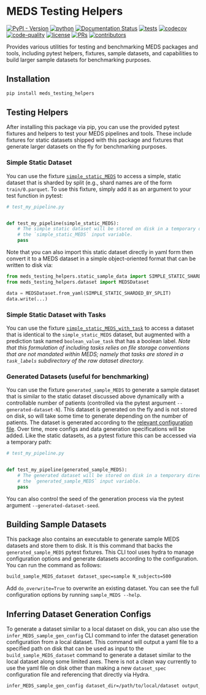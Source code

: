 # MEDS Testing Helpers

[![PyPI - Version](https://img.shields.io/pypi/v/meds_testing_helpers)](https://pypi.org/project/meds_testing_helpers/)
[![python](https://img.shields.io/badge/-Python_3.10-blue?logo=python&logoColor=white)](https://github.com/pre-commit/pre-commit)
[![Documentation Status](https://readthedocs.org/projects/meds-testing-helpers/badge/?version=latest)](https://meds-testing-helpers.readthedocs.io/en/latest/?badge=latest)
[![tests](https://github.com/Medical-Event-Data-Standard/meds_testing_helpers/actions/workflows/tests.yaml/badge.svg)](https://github.com/Medical-Event-Data-Standard/meds_testing_helpers/actions/workflows/tests.yaml)
[![codecov](https://codecov.io/gh/Medical-Event-Data-Standard/meds_testing_helpers/branch/main/graph/badge.svg?token=F9NYFEN5FX)](https://codecov.io/gh/Medical-Event-Data-Standard/meds_testing_helpers)
[![code-quality](https://github.com/Medical-Event-Data-Standard/meds_testing_helpers/actions/workflows/code-quality-main.yaml/badge.svg)](https://github.com/Medical-Event-Data-Standard/meds_testing_helpers/actions/workflows/code-quality-main.yaml)
[![license](https://img.shields.io/badge/License-MIT-green.svg?labelColor=gray)](https://github.com/Medical-Event-Data-Standard/meds_testing_helpers#license)
[![PRs](https://img.shields.io/badge/PRs-welcome-brightgreen.svg)](https://github.com/Medical-Event-Data-Standard/meds_testing_helpers/pulls)
[![contributors](https://img.shields.io/github/contributors/Medical-Event-Data-Standard/meds_testing_helpers.svg)](https://github.com/Medical-Event-Data-Standard/meds_testing_helpers/graphs/contributors)

Provides various utilities for testing and benchmarking MEDS packages and tools, including pytest helpers,
fixtures, sample datasets, and capabilities to build larger sample datasets for benchmarking purposes.

## Installation

```bash
pip install meds_testing_helpers
```

## Testing Helpers

After installing this package via pip, you can use the provided pytest fixtures and helpers to test your MEDS
pipelines and tools. These include fixtures for static datasets shipped with this package and fixtures that
generate larger datasets on the fly for benchmarking purposes.

### Simple Static Dataset

You can use the fixture
[`simple_static_MEDS`](src/meds_testing_helpers/static_sample_data/simple_static_sharded_by_split.yaml) to
access a simple, static dataset that is sharded by split (e.g., shard names are of the form `train/0.parquet`.
To use this fixture, simply add it as an argument to your test function in pytest:

```python
# test_my_pipeline.py


def test_my_pipeline(simple_static_MEDS):
    # The simple static dataset will be stored on disk in a temporary directory in a path given by
    # the `simple_static_MEDS` input variable.
    pass
```

Note that you can also import this static dataset directly in yaml form then convert it to a MEDS dataset in a
simple object-oriented format that can be written to disk via:

```python
from meds_testing_helpers.static_sample_data import SIMPLE_STATIC_SHARDED_BY_SPLIT
from meds_testing_helpers.dataset import MEDSDataset

data = MEDSDataset.from_yaml(SIMPLE_STATIC_SHARDED_BY_SPLIT)
data.write(...)
```

### Simple Static Dataset with Tasks

You can use the fixture
[`simple_static_MEDS_with_task`](src/meds_testing_helpers/static_sample_data/simple_static_sharded_by_split_with_tasks.yaml)
to access a dataset that is identical to the `simple_static_MEDS` dataset, but augmented with a prediction
task named `boolean_value_task` that has a boolean label. _Note that this formulation of including tasks
relies on file storage conventions that are not mandated within MEDS; namely that tasks are stored in a
`task_labels` subdirectory of the raw dataset directory._

### Generated Datasets (useful for benchmarking)

You can use the fixture `generated_sample_MEDS` to generate a sample dataset that is similar to the static
dataset discussed above dynamically with a controllable number of patients (controlled via the pytest argument
`--generated-dataset-N`). This dataset is generated on the fly and is not stored on disk, so will take some
time to generate depending on the number of patients. The dataset is generated according to the
[relevant configuration file](src/meds_testing_helpers/configs/dataset_spec/data_generator). Over time, more
configs and data generation specifications will be added. Like the static datasets, as a pytest fixture this
can be accessed via a temporary path:

```python
# test_my_pipeline.py


def test_my_pipeline(generated_sample_MEDS):
    # The generated dataset will be stored on disk in a temporary directory in a path given by
    # the `generated_sample_MEDS` input variable.
    pass
```

You can also control the seed of the generation process via the pytest argument `--generated-dataset-seed`.

## Building Sample Datasets

This package also contains an executable to generate sample MEDS datasets and store them to disk. It is this
command that backs the `generated_sample_MEDS` pytest fixtures. This CLI tool uses hydra to manage
configuration options and generate datasets according to the configuration. You can run the command as
follows:

```bash
build_sample_MEDS_dataset dataset_spec=sample N_subjects=500
```

Add `do_overwrite=True` to overwrite an existing dataset. You can see the full configuration options by
running `sample_MEDS --help`.

## Inferring Dataset Generation Configs

To generate a dataset similar to a local dataset on disk, you can also use the `infer_MEDS_sample_gen_config`
CLI command to infer the dataset generation configuration from a local dataset. This command will output a
yaml file to a specified path on disk that can be used as input to the `build_sample_MEDS_dataset` command to
generate a dataset similar to the local dataset along some limited axes. There is not a clean way currently to
use the yaml file on disk other than making a new `dataset_spec` configuration file and referencing that
directly via Hydra.

```bash
infer_MEDS_sample_gen_config dataset_dir=/path/to/local/dataset output_fp=/path/to/output.yaml
```
